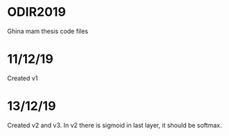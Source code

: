 # ODIR2019
Ghina mam thesis code files
# 11/12/19
Created v1

# 13/12/19
Created v2 and v3. 
In v2 there is sigmoid in last layer, it should be softmax.  
